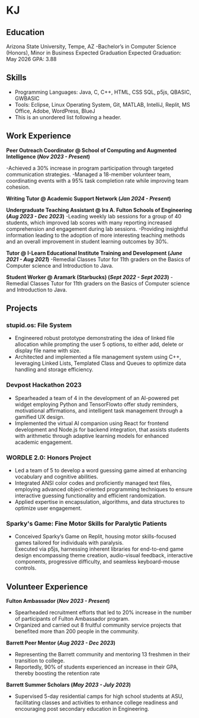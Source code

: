 # KJ

## Education
Arizona State University, Tempe, AZ
-Bachelor’s in Computer Science (Honors), Minor in Business Expected Graduation
Expected Graduation: May 2026
GPA: 3.88

## Skills

* Programming Languages: Java, C, C++, HTML, CSS SQL, p5js, QBASIC, GWBASIC
* Tools: Eclipse, Linux Operating System, Git, MATLAB, IntelliJ, Replit, MS Office, Adobe, WordPress, BlueJ
*   This is an unordered list following a header.

## Work Experience
**Peer Outreach Coordinator @ School of Computing and Augmented Intelligence (_Nov 2023 - Present_)**

-Achieved a 30% increase in program participation through targeted communication strategies.
-Managed a 18-member volunteer team, coordinating events with a 95% task completion rate while improving team
cohesion.

**Writing Tutor @ Academic Support Network (_Jan 2024 - Present_)**

**Undergraduate Teaching Assistant @ Ira A. Fulton Schools of Engineering (_Aug 2023 - Dec 2023_)**
-Leading weekly lab sessions for a group of 40 students, which improved lab scores with many reporting increased
comprehension and engagement during lab sessions.
-Providing insightful information leading to the adoption of more interesting teaching methods and an overall
improvement in student learning outcomes by 30%.

**Tutor @ I-Learn Educational Institute Training and Development (_June 2021 - Aug 2021_)**
-Remedial Classes Tutor for 11th graders on the Basics of Computer science and Introduction to Java.

**Student Worker @ Aramark (Starbucks) (_Sept 2022 - Sept 2023_)**
-Remedial Classes Tutor for 11th graders on the Basics of Computer science and Introduction to Java.

## Projects
### stupid.os: File System

- Engineered robust prototype demonstrating the idea of linked file allocation while prompting the user 5 options, to
either add, delete or display file name with size.
- Architected and implemented a file management system using C++, leveraging Linked Lists, Templated Class and
Queues to optimize data handling and storage efficiency.


### Devpost Hackathon 2023

- Spearheaded a team of 4 in the development of an AI-powered pet widget employing Python and TensorFlowto offer
study reminders, motivational affirmations, and intelligent task management through a gamified UX design.
- Implemented the virtual AI companion using React for frontend development and Node.js for backend integration, that
assists students with arithmetic through adaptive learning models for enhanced academic engagement.

### WORDLE 2.0: Honors Project

- Led a team of 5 to develop a word guessing game aimed at enhancing vocabulary and cognitive abilities.
- Integrated ANSI color codes and proficiently managed text files, employing advanced object-oriented programming
techniques to ensure interactive guessing functionality and efficient randomization.
- Applied expertise in encapsulation, algorithms, and data structures to optimize user engagement.


### Sparky's Game: Fine Motor Skills for Paralytic Patients

- Conceived Sparky’s Game on Replit, housing motor skills-focused games tailored for individuals with paralysis.  
Executed via p5js, harnessing inherent libraries for end-to-end game design encompassing theme creation, audio-visual feedback, 
interactive components, progressive difficulty, and seamless keyboard-mouse controls.

## Volunteer Experience

**Fulton Ambassador (_Nov 2023 - Present_)**

- Spearheaded recruitment efforts that led to 20% increase in the number of participants of Fulton Ambassador program.
- Organized and carried out 8 fruitful community service projects that benefited more than 200 people in the community.

**Barrett Peer Mentor (_Aug 2023 - Dec 2023_)**

- Representing the Barrett community and mentoring 13 freshmen in their transition to college.
- Reportedly, 90% of students experienced an increase in their GPA, thereby boosting the retention rate


**Barrett Summer Scholars (_May 2023 - July 2023_)**

- Supervised 5-day residential camps for high school students at ASU, facilitating classes and activities to enhance college
readiness and encouraging post secondary education in Engineering.
